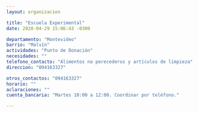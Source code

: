 ```yaml
---
layout: organizacion

title: "Escuela Experimental"
date: 2020-04-29 15:06:43 -0300

departamento: "Montevideo"
barrio: "Malvín"
actividades: "Punto de Donación"
necesidades: ""
telefono_contacto: "Alimentos no perecederos y artículos de limpieza"
direccion: "094163327"

otros_contactos: "094163327"
horario: ""
aclaraciones: ""
cuenta_bancaria: "Martes 10:00 a 12:00. Coordinar por teléfono."

---
```


